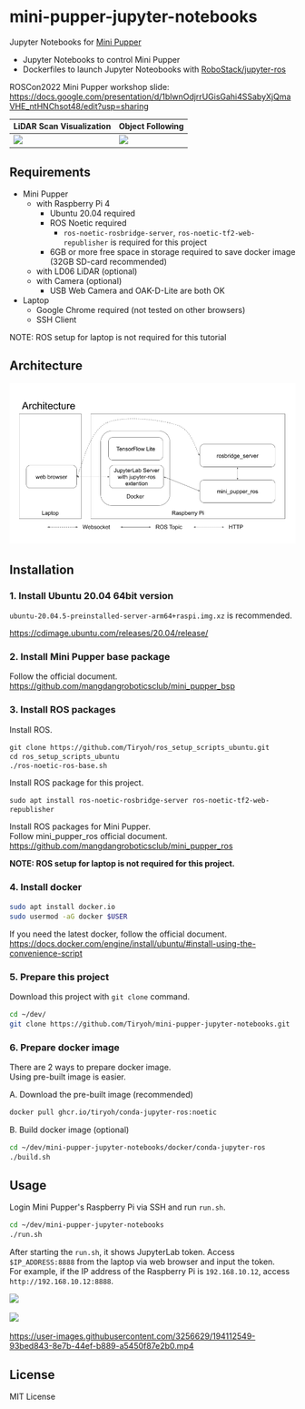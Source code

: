 # mini-pupper-jupyter-notebooks

Jupyter Notebooks for [Mini Pupper](https://minipupperdocs.readthedocs.io/en/latest/index.html)

* Jupyter Notebooks to control Mini Pupper
* Dockerfiles to launch Jupyter Noteobooks with [RoboStack/jupyter-ros](https://github.com/RoboStack/jupyter-ros)

ROSCon2022 Mini Pupper workshop slide: https://docs.google.com/presentation/d/1blwnOdjrrUGisGahi4SSabyXjQmaVHE_ntHNChsot48/edit?usp=sharing

| LiDAR Scan Visualization | Object Following |
| -- | -- |
| ![](https://i.gyazo.com/46232ce2f059196330ac21fcddf8d4ce.gif) | ![](https://i.gyazo.com/867b282ed88d6befc760478e494ba4ac.gif) |


## Requirements

* Mini Pupper
    * with Raspberry Pi 4
        * Ubuntu 20.04 required
        * ROS Noetic required
            * `ros-noetic-rosbridge-server`, `ros-noetic-tf2-web-republisher` is required for this project
        * 6GB or more free space in storage required to save docker image (32GB SD-card recommended)
    * with LD06 LiDAR (optional)
    * with Camera (optional)
        * USB Web Camera and OAK-D-Lite are both OK
* Laptop
    * Google Chrome required (not tested on other browsers)
    * SSH Client

NOTE: ROS setup for laptop is not required for this tutorial

## Architecture

![](./docs/images/architecture.png)

## Installation

### 1. Install Ubuntu 20.04 64bit version  

`ubuntu-20.04.5-preinstalled-server-arm64+raspi.img.xz` is recommended.

https://cdimage.ubuntu.com/releases/20.04/release/

### 2. Install Mini Pupper base package

Follow the official document.  
https://github.com/mangdangroboticsclub/mini_pupper_bsp

### 3. Install ROS packages

Install ROS.

```
git clone https://github.com/Tiryoh/ros_setup_scripts_ubuntu.git
cd ros_setup_scripts_ubuntu
./ros-noetic-ros-base.sh
```

Install ROS package for this project.

```
sudo apt install ros-noetic-rosbridge-server ros-noetic-tf2-web-republisher
```

Install ROS packages for Mini Pupper.  
Follow mini_pupper_ros official document.  
https://github.com/mangdangroboticsclub/mini_pupper_ros

__NOTE: ROS setup for laptop is not required for this project.__

### 4. Install docker

```sh
sudo apt install docker.io
sudo usermod -aG docker $USER
```

If you need the latest docker, follow the official document.  
https://docs.docker.com/engine/install/ubuntu/#install-using-the-convenience-script

### 5. Prepare this project

Download this project with `git clone` command.

```sh
cd ~/dev/
git clone https://github.com/Tiryoh/mini-pupper-jupyter-notebooks.git
```

### 6. Prepare docker image

There are 2 ways to prepare docker image.  
Using pre-built image is easier.

A. Download the pre-built image (recommended)

```sh
docker pull ghcr.io/tiryoh/conda-jupyter-ros:noetic
```

B. Build docker image (optional)

```sh
cd ~/dev/mini-pupper-jupyter-notebooks/docker/conda-jupyter-ros
./build.sh
```

## Usage

Login Mini Pupper's Raspberry Pi via SSH and run `run.sh`.  

```sh
cd ~/dev/mini-pupper-jupyter-notebooks
./run.sh
```

After starting the `run.sh`, it shows JupyterLab token.
Access `$IP_ADDRESS:8888` from the laptop via web browser and input the token.  
For example, if the IP address of the Raspberry Pi is `192.168.10.12`, access `http://192.168.10.12:8888`.

![](https://i.gyazo.com/4ab7491cef06b631e1fa02c110cb96ac.jpg)

![](https://i.gyazo.com/78565f98223221a3f2370fbc16298faf.png)

https://user-images.githubusercontent.com/3256629/194112549-93bed843-8e7b-44ef-b889-a5450f87e2b0.mp4

## License

MIT License
